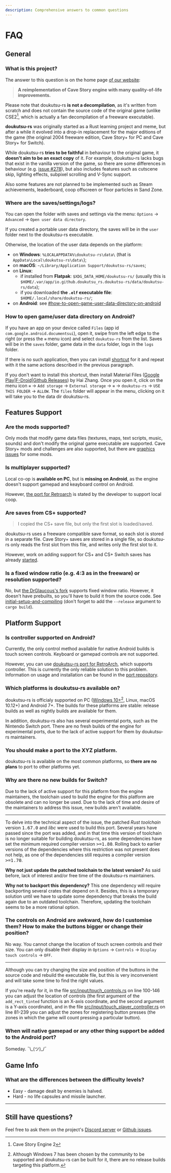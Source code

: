 ```yaml
---
description: Comprehensive answers to common questions
---
```


# FAQ

## General

### What is this project?

The answer to this question is on the home page [of our website](https://doukutsu.rs):

> **A reimplementation of Cave Story engine with many quality-of-life improvements.**

Please note that doukutsu-rs **is not a decompilation**, as it's written from scratch and does not contain the source code of the original game (unlike CSE2[^1], which is actually a fan decompilation of a freeware executable).

**doukutsu-rs** was originally started as a Rust learning project and meme, but after a while it evolved into a drop-in replacement for the major editions of the game (the original 2004 freeware edition, Cave Story+ for PC and Cave Story+ for Switch).

While doukutsu-rs **tries to be faithful** in behaviour to the original game, it **doesn't aim to be an exact copy** of it. For example, doukutsu-rs lacks bugs that exist in the vanilla version of the game, so there are some differences in behaviour (e.g. [issue #278](https://github.com/doukutsu-rs/doukutsu-rs/issues/278#issuecomment-2403594236)), but also includes features such as cutscene skip, lighting effects, subpixel scrolling and V-Sync support.

Also some features are not planned to be implemented such as Steam achievements, leaderboard, coop offscreen or floor particles in Sand Zone.

### Where are the saves/settings/logs?

You can open the folder with saves and settings via the menu: `Options` -> `Advanced` -> `Open user data directory`.

If you created a portable user data directory, the saves will be in the `user` folder next to the doukutsu-rs executable.

Otherwise, the location of the user data depends on the platform:

* on **Windows**: `%LOCALAPPDATA%\doukutsu-rs\data\` (that is `AppData\Local\doukutsu-rs\data\`);
* on **macOS**: `~/Library/Application Support/doukutsu-rs/saves`;
* on **Linux**:
  * if installed from **Flatpak**: `$XDG_DATA_HOME/doukutsu-rs/` (usually this is `$HOME/.var/app/io.github.doukutsu_rs.doukutsu-rs/data/doukutsu-rs/data`);
  * if you downloaded **the `.elf` executable file**: `$HOME/.local/share/doukutsu-rs/`;
* on **Android**: see [#how-to-open-game-user-data-directory-on-android](faq.md#how-to-open-game-user-data-directory-on-android "mention")

### How to open game/user data directory on Android?

If you have an app on your device called `Files` (app id `com.google.android.documentsui`), open it, swipe from the left edge to the right (or press the `≡` menu icon) and select `doukutsu-rs` from the list. Saves will be in the `saves` folder, game data in the `data` folder, logs in the `logs` folder.

If there is no such application, then you can install [shortcut](https://play.google.com/store/apps/details?id=com.marc.files) for it and repeat with it the same actions described in the previous paragraph.

If you don't want to install this shortcut, then install Material Files ([Google Play](https://play.google.com/store/apps/details?id=me.zhanghai.android.files)|[F-Droid](https://f-droid.org/en/packages/me.zhanghai.android.files/)|[Github Releases](https://github.com/zhanghai/MaterialFiles/releases)) by Hai Zhang. Once you open it, click on the menu icon `≡` -> `Add storage` -> `External storage` -> `≡` -> `doukutsu-rs` -> `USE THIS FOLDER` -> `ALLOW`. The `files` folder will appear in the menu, clicking on it will take you to the data dir doukutsu-rs.

## Features Support

### Are the mods supported?

Only mods that modify game data files (textures, maps, text scripts, music, sounds) and don't modify the original game executable are supported. Cave Story+ mods and challenges are also supported, but there are [graphics issues](https://github.com/doukutsu-rs/doukutsu-rs/issues/118) for some mods.

### Is multiplayer supported?

Local co-op is **available on PC**, but is **missing on Android**, as the engine doesn't support gamepad and keayboard control on Android.

However, [the port for Retroarch](https://github.com/DrGlaucous/doukutsu-rs-nm/releases/tag/RA-1.2.0) is stated by the developer to support local coop.

### Are saves from CS+ supported?

> I copied the CS+ save file, but only the first slot is loaded/saved.

doukutsu-rs uses a freeware compatible save format, so each slot is stored in a separate file. Cave Story+ saves are stored in a single file, so doukutsu-rs only reads the first slot from this file, and writes only the first slot to it.

However, work on adding support for CS+ and CS+ Switch saves has already [started](https://github.com/doukutsu-rs/doukutsu-rs/pull/317).

### Is a fixed window ratio (e.g. 4:3 as in the freeware) or resolution supported?

No, but [the DrGlaucous's fork](https://github.com/DrGlaucous/doukutsu-rs-nm) supports fixed window ratio. However, it doesn't have prebuilts, so you'll have to build it from the source code. See [initial-setup-and-compiling](modders-handbook/initial-setup-and-compiling/ "mention") (don't forget to add the `--release` argument to `cargo build`).

## Platform Support

### Is controller supported on Android?

Currently, the only control method available for native Android builds is touch screen controls. Keyboard or gamepad controls are not supported.

However, you can use [doukutsu-rs port for RetroArch](https://github.com/DrGlaucous/doukutsu-rs-nm/releases/tag/RA-1.2.0), which supports controller. This is currently the only reliable solution to this problem. Information on usage and installation can be found in the [port repository](https://github.com/DrGlaucous/doukutsu-rs-nm/tree/retroarch-dev#use).

### Which platforms is doukutsu-rs available on?

doukutsu-rs is officialy supported on PC ([Windows 10+](#user-content-fn-2)[^2], Linux, macOS 10.12+) and Android 7+. The builds for these platforms are stable: release builds as well as nightly builds are available for them.

In addition, doukutsu-rs also has several experimental ports, such as the Nintendo Switch port. There are no fresh builds of the engine for experimental ports, due to the lack of active support for them by doukutsu-rs maintainers.

### You should make a port to the XYZ platform.

doukutsu-rs is available on the most common platforms, so **there are no plans** to port to other platforms yet.

### Why are there no new builds for Switch?

Due to the lack of active support for this platform from the engine maintainers, the toolchain used to build the engine for this platform are obsolete and can no longer be used. Due to the lack of time and desire of the maintainers to address this issue, new builds aren't available.

***

To delve into the technical aspect of the issue, the patched _Rust toolchain_ version <kbd>1.67.0</kbd> and _libc_ were used to build this port. Several years have passed since the port was added, and in that time this version of toolchain is no longer suitable for building doukutsu-rs, as some dependencies have set the minimum required compiler version <kbd>>=1.80</kbd>. Rolling back to earlier versions of the dependencies where this restriction was not present does not help, as one of the dependencies still requires a compiler version <kbd>>=1.70</kbd>.

**Why not just update the patched toolchain to the latest version?** As said before, lack of interest and/or free time of the doukutsu-rs maintainers.

**Why not to backport this dependency?** This one dependency will require backporting several crates that depend on it. Besides, this is a temporary solution until we have to update some dependency that breaks the build again due to an outdated toolchain. Therefore, updating the toolchain seems to be a more rational option.

### The controls on Android are awkward, how do I customise them? How to make the buttons bigger or change their position?

No way. You cannot change the location of touch screen controls and their size. You can only disable their display in `Options` -> `Controls` -> `Display touch controls` -> `OFF`.

***

Although you can try changing the size and position of the buttons in the source code and rebuild the executable file, but this is very inconvenient and will take some time to find the right values.

If you're ready for it, in the file [src/input/touch\_controls.rs](https://github.com/doukutsu-rs/doukutsu-rs/blob/2f1159c14f671bb77e845d46b48de9fcfb5eb814/src/input/touch_controls.rs#L100-L146) on line 100-146 you can adjust the location of controls (the first argument of the `add_rect_tinted` function is an X-axis coordinate, and the second argument is a Y-axis coordinate), and in the file [src/input/touch\_player\_controller.rs](https://github.com/doukutsu-rs/doukutsu-rs/blob/2f1159c14f671bb77e845d46b48de9fcfb5eb814/src/input/touch_player_controller.rs#L81-L239) on line 81-239 you can adjust the zones for registering button presses (the zones in which the game will count pressing a particular button).

### When will native gamepad or any other thing support be added to the Android port?

Someday. ¯\\\_(ツ)\_/¯

## Game Info

### What are the differences between the difficulty levels?

* Easy - damage dealt by enemies is halved.
* Hard - no life capsules and missile launcher.

***

## Still have questions?

&#x20;Feel free to ask them on the project's [Discord server](https://discord.gg/fbRsNNB) or [Github issues](https://github.com/doukutsu-rs/doukutsu-rs/issues/new/choose).

[^1]: Cave Story Engine 2

[^2]: Although Windows 7 has been chosen by the community to be supported and doukutsu-rs can be built for it, there are no release builds targeting this platform.
